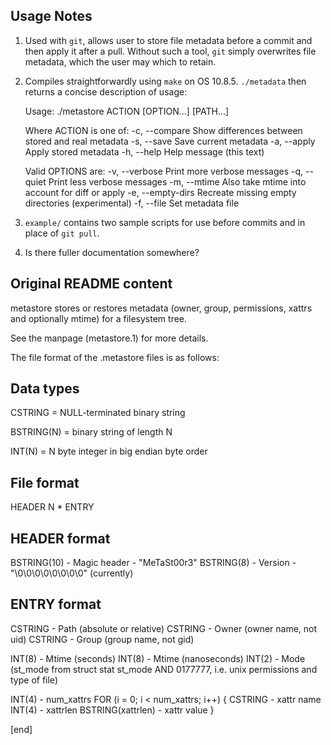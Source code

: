 ## Usage Notes

  1. Used with `git`, allows user to store file metadata before a commit and then apply it after a pull. Without such a tool, `git` simply overwrites file metadata, which the user may which to retain.
  1. Compiles straightforwardly using `make` on OS 10.8.5. `./metadata` then returns a concise description of usage:

        Usage: ./metastore ACTION [OPTION...] [PATH...]
        
        Where ACTION is one of:
          -c, --compare	Show differences between stored and real metadata
          -s, --save	Save current metadata
          -a, --apply	Apply stored metadata
          -h, --help	Help message (this text)
        
        Valid OPTIONS are:
          -v, --verbose	Print more verbose messages
          -q, --quiet	Print less verbose messages
          -m, --mtime	Also take mtime into account for diff or apply
          -e, --empty-dirs	Recreate missing empty directories (experimental)
          -f, --file   <file>	Set metadata file

  1. `example/` contains two sample scripts for use before commits and in place of `git pull`.
  1. Is there fuller documentation somewhere?

## Original README content

metastore stores or restores metadata (owner, group, permissions, xattrs
and optionally mtime) for a filesystem tree.

See the manpage (metastore.1) for more details.

The file format of the .metastore files is as follows:

Data types
----------

CSTRING = NULL-terminated binary string

BSTRING(N) = binary string of length N

INT(N) = N byte integer in big endian byte order


File format
-----------
HEADER
N * ENTRY


HEADER format
-------------
BSTRING(10) - Magic header - "MeTaSt00r3"
BSTRING(8)  - Version - "\0\0\0\0\0\0\0\0" (currently)


ENTRY format
------------
CSTRING - Path (absolute or relative)
CSTRING - Owner (owner name, not uid)
CSTRING - Group (group name, not gid)

INT(8)  - Mtime (seconds)
INT(8)  - Mtime (nanoseconds)
INT(2)  - Mode (st_mode from struct stat st_mode AND 0177777,
                i.e. unix permissions and type of file)

INT(4)  - num_xattrs
FOR (i = 0; i < num_xattrs; i++) {
    CSTRING           - xattr name
    INT(4)            - xattrlen
    BSTRING(xattrlen) - xattr value
}

[end]
